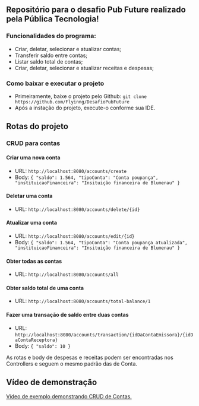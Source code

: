 ## Repositório para o desafio Pub Future realizado pela Pública Tecnologia!

### Funcionalidades do programa:

- Criar, deletar, selecionar e atualizar contas;
- Transferir saldo entre contas;
- Listar saldo total de contas;
- Criar, deletar, selecionar e atualizar receitas e despesas;


### Como baixar e executar o projeto

- Primeiramente, baixe o projeto pelo Github: ``git clone https://github.com/Flyinng/DesafioPubFuture``
- Após a instação do projeto, execute-o conforme sua IDE.

## Rotas do projeto

### CRUD para contas

#### Criar uma nova conta
- URL: ``http://localhost:8080/accounts/create``   
- Body: ``{ "saldo": 1.564, "tipoConta": "Conta poupança", "instituicaoFinanceira": "Insituição financeira de Blumenau" }``
#### Deletar uma conta
- URL: ``http://localhost:8080/accounts/delete/{id}``   
#### Atualizar uma conta
- URL: ``http://localhost:8080/accounts/edit/{id}``
- Body: ``{ "saldo": 1.564, "tipoConta": "Conta poupança atualizada", "instituicaoFinanceira": "Insituição financeira de Blumenau" }``
#### Obter todas as contas
- URL: ``http://localhost:8080/accounts/all``
#### Obter saldo total de uma conta
- URL: ``http://localhost:8080/accounts/total-balance/1``
#### Fazer uma transação de saldo entre duas contas
- URL: ``http://localhost:8080/accounts/transaction/{idDaContaEmissora}/{idDaContaReceptora}``
- Body: ``{ "saldo": 10 }``

As rotas e body de despesas e receitas podem ser encontradas nos Controllers e seguem o mesmo padrão das de Conta.

## Vídeo de demonstração

[Vídeo de exemplo demonstrando CRUD de Contas.](https://streamable.com/iv05kv)
